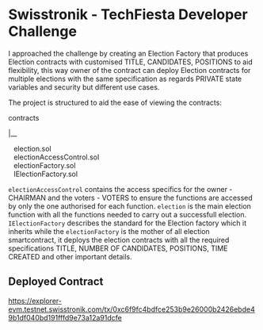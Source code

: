 # Swisstronik - TechFiesta Developer Challenge

I approached the challenge by creating an Election Factory that produces Election contracts with customised TITLE, CANDIDATES, POSITIONS to aid flexibility, this way owner of the contract can deploy Election contracts for multiple elections with the same specification as regards PRIVATE state variables and security but different use cases.

The project is structured to aid the ease of viewing the contracts:

contracts  

|__  
 
   &ensp; election.sol  
   &ensp; electionAccessControl.sol  
   &ensp; electionFactory.sol  
   &ensp; IElectionFactory.sol

```electionAccessControl``` contains the access specifics for the owner - CHAIRMAN and the voters - VOTERS to ensure the functions are accessed by only the one authorised for each function. ```election``` is the main election function with all the functions needed to carry out a successfull election. ```IElectionFactory``` describes the standard for the Election factory which it inherits while the ```electionFactory``` is the mother of all election smartcontract, it deploys the election contracts with all the required specifications TITLE, NUMBER OF CANDIDATES, POSITIONS, TIME CREATED and other important details.


## Deployed Contract 
https://explorer-evm.testnet.swisstronik.com/tx/0xc6f9fc4bdfce253b9e26000b2426ebde49b1df040bd191fffd9e73a12a91dcfe
